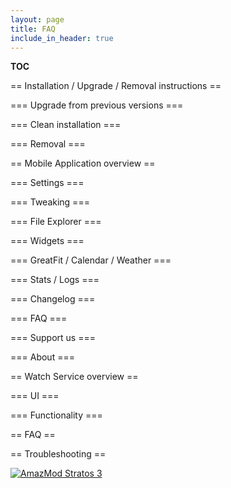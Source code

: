 ```yaml
---
layout: page
title: FAQ
include_in_header: true
---
```


__TOC__

== Installation / Upgrade / Removal instructions ==

=== Upgrade from previous versions ===

=== Clean installation ===

=== Removal ===

== Mobile Application overview ==

=== Settings ===

=== Tweaking ===

=== File Explorer ===

=== Widgets ===

=== GreatFit / Calendar / Weather ===

=== Stats / Logs ===

=== Changelog ===

=== FAQ ===

=== Support us ===

=== About ===

== Watch Service overview ==

=== UI ===

=== Functionality ===

== FAQ ==

== Troubleshooting ==


[![AmazMod Stratos 3](https://img.youtube.com/vi/4fAhb6cylqY/0.jpg)](https://www.youtube.com/watch?v=4fAhb6cylqY "AmazMod installation on Amazfit Stratos 3")
